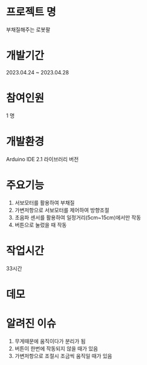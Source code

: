 # 프로젝트 명
부채질해주는 로봇팔
# 개발기간
2023.04.24 ~ 2023.04.28
# 참여인원
1 명
# 개발환경
Arduino IDE 2.1
라이브러리 버전 
# 주요기능 
1) 서보모터를 활용하여 부채질
2) 가변저항으로 서보모터를 제어하여 방향조절
3) 초음파 센서를 활용하여 일정거리(5cm~15cm)에서만 작동
4) 버튼으로 눌렀을 때 작동
# 작업시간 
33시간 
# 데모

# 알려진 이슈
1) 무게때문에 움직이다가 분리가 됨
2) 버튼이 한번에 작동되지 않을 때가 있음
3) 가변저항으로 조절시 조금씩 움직일 때가 있음
